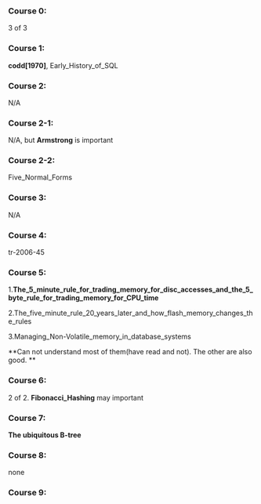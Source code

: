### Course 0: 

3 of 3

### Course 1: 

**codd[1970]**, Early_History_of_SQL

### Course 2: 

N/A

### Course 2-1:

 N/A, but **Armstrong** is important

### Course 2-2: 

Five_Normal_Forms

### Course 3: 

N/A

### Course 4: 

tr-2006-45

### Course 5: 

1.**The_5_minute_rule_for_trading_memory_for_disc_accesses_and_the_5_byte_rule_for_trading_memory_for_CPU_time**

2.The_five_minute_rule_20_years_later_and_how_flash_memory_changes_the_rules

3.Managing_Non-Volatile_memory_in_database_systems

**Can not understand most of them(have read and not). The other are also good. **

### Course 6:

2 of 2. **Fibonacci_Hashing** may important

### Course 7:

**The ubiquitous B-tree**

### Course 8:

none

### Course 9:

